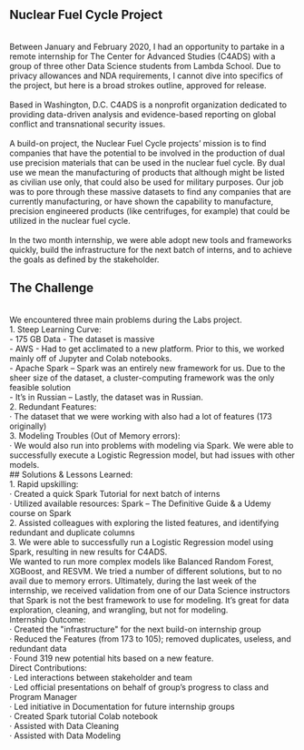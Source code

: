 ## Nuclear Fuel Cycle Project <br>
<br>
Between January and February 2020, I had an opportunity to partake in a remote internship for The Center for Advanced Studies (C4ADS) with a group of three other Data Science students from Lambda School.  Due to privacy allowances and NDA requirements, I cannot dive into specifics of the project, but here is a broad strokes outline, approved for release.<br>
<br>
Based in Washington, D.C.  C4ADS is a nonprofit organization dedicated to providing data-driven analysis and evidence-based reporting on global conflict and transnational security issues.<br>
<br>
A build-on project, the Nuclear Fuel Cycle projects’ mission is to find companies that have the potential to be involved in the production of dual use precision materials that can be used in the nuclear fuel cycle. By dual use we mean the manufacturing of products that although might be listed as civilian use only, that could also be used for military purposes. Our job was to pore through these massive datasets to find any companies that are currently manufacturing, or have shown the capability to manufacture, precision engineered products (like centrifuges, for example) that could be utilized in the nuclear fuel cycle.<br>
<br>
In the two month internship, we were able adopt new tools and frameworks quickly, build the infrastructure for the next batch of interns, and to achieve the goals as defined by the stakeholder.<br>

## The Challenge <br>
<br>
We encountered three main problems during the Labs project. <br>
1.   	Steep Learning Curve:<br>
- 175 GB Data - The dataset is massive<br>
- AWS - Had to get acclimated to a new platform.  Prior to this, we worked mainly off of Jupyter and Colab notebooks.<br>
- Apache Spark – Spark was an entirely new framework for us.  Due to the sheer size of the dataset, a cluster-computing framework was the only feasible solution <br>
- It’s in Russian – Lastly, the dataset was in Russian. <br>
2.   	Redundant Features:<br>
·       The dataset that we were working with also had a lot of features (173 originally)<br>
3.   	Modeling Troubles (Out of Memory errors):<br>
·       We would also run into problems with modeling via Spark.  We were able to successfully execute a Logistic Regression model, but had issues with other models.<br>
## Solutions & Lessons Learned:<br>
1.   	Rapid upskilling:<br>
·       Created a quick Spark Tutorial for next batch of interns<br>
·       Utilized available resources: Spark – The Definitive Guide & a Udemy course on Spark<br>
2.   	Assisted colleagues with exploring the listed features, and identifying redundant and duplicate columns<br>
3.   	We were able to successfully run a Logistic Regression model using Spark, resulting in new results for C4ADS. <br>
We wanted to run more complex models like Balanced Random Forest, XGBoost, and RESVM.  We tried a number of different solutions, but to no avail due to memory errors.  Ultimately, during the last week of the internship, we received validation from one of our Data Science instructors that Spark is not the best framework to use for modeling.  It’s great for data exploration, cleaning, and wrangling, but not for modeling.<br>
Internship Outcome:<br>
·       Created the "infrastructure" for the next build-on internship group<br>
·       Reduced the Features (from 173 to 105); removed duplicates, useless, and redundant data<br>
·       Found 319 new potential hits based on a new feature.<br>
Direct Contributions:<br>
·       Led interactions between stakeholder and team<br>
·       Led official presentations on behalf of group’s progress to class and Program Manager<br>
·       Led initiative in Documentation for future internship groups<br>
·       Created Spark tutorial Colab notebook<br>
·       Assisted with Data Cleaning<br>
·       Assisted with Data Modeling<br>
